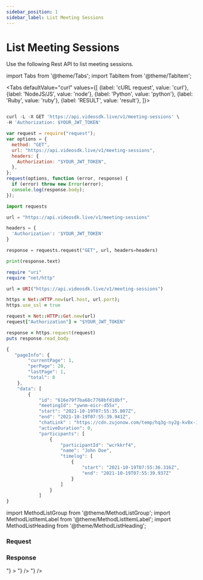 ```yaml
---
sidebar_position: 1
sidebar_label: List Meeting Sessions
---
```


# List Meeting Sessions

Use the following Rest API to list meeting sessions.

import Tabs from '@theme/Tabs';
import TabItem from '@theme/TabItem';

<Tabs
defaultValue="curl"
values={[
{label: 'cURL request', value: 'curl'},
{label: 'NodeJS/JS', value: 'node'},
{label: 'Python', value: 'python'},
{label: 'Ruby', value: 'ruby'},
{label: 'RESULT', value: 'result'},
]}>
<TabItem value="curl">

```js

curl -L -X GET 'https://api.videosdk.live/v1/meeting-sessions' \
-H 'Authorization: $YOUR_JWT_TOKEN'

```

</TabItem>
<TabItem value="node">

```js
var request = require("request");
var options = {
  method: "GET",
  url: "https://api.videosdk.live/v1/meeting-sessions",
  headers: {
    Authorization: "$YOUR_JWT_TOKEN",
  },
};
request(options, function (error, response) {
  if (error) throw new Error(error);
  console.log(response.body);
});
```

</TabItem>
<TabItem value="python">

```python
import requests

url = "https://api.videosdk.live/v1/meeting-sessions"

headers = {
  'Authorization': '$YOUR_JWT_TOKEN'
}

response = requests.request("GET", url, headers=headers)

print(response.text)

```

</TabItem>
<TabItem value="ruby">

```ruby
require "uri"
require "net/http"

url = URI("https://api.videosdk.live/v1/meeting-sessions")

https = Net::HTTP.new(url.host, url.port);
https.use_ssl = true

request = Net::HTTP::Get.new(url)
request["Authorization"] = "$YOUR_JWT_TOKEN"

response = https.request(request)
puts response.read_body

```

</TabItem>
<TabItem value="result">

```js
{
   "pageInfo": {
        "currentPage": 1,
        "perPage": 20,
        "lastPage": 1,
        "total": 8
    },
    "data": [
        {
            "id": "616e79f7ba68c7768bfd18bf",
            "meetingId": "ywnm-eicr-d55x",
            "start": "2021-10-19T07:55:35.807Z",
            "end": "2021-10-19T07:55:39.941Z",
            "chatLink" : "https://cdn.zujonow.com/temp/hq3g-ny2g-kv8x-12348924f6213b0f00a9f7a6-6169bd856790717248e86cff.csv",
            "activeDuration": 0,
            "participants": [
                {
                    "participantId": "wcrkkrf4",
                    "name": "John Doe",
                    "timelog": [
                        {
                            "start": "2021-10-19T07:55:36.316Z",
                            "end": "2021-10-19T07:55:39.937Z"
                        }
                    ]
                }
            ]
}
```

</TabItem>
</Tabs>

import MethodListGroup from '@theme/MethodListGroup';
import MethodListItemLabel from '@theme/MethodListItemLabel';
import MethodListHeading from '@theme/MethodListHeading';

### Request

<MethodListGroup>
    <MethodListGroup>
      <MethodListHeading heading="Query Parameters" />
      <MethodListItemLabel name="page" option={"optional"} type={"string"} />
      <MethodListItemLabel name="perPage" option={"optional"} type={"string"} />
      <MethodListItemLabel name="meetingId" option={"optional"} type={"string"} />
    </MethodListGroup>
</MethodListGroup>

### Response

<MethodListGroup>
  <MethodListItemLabel name="__response"  type={"object"} >
    <MethodListGroup>
      <MethodListHeading heading="Properties" />
      <MethodListItemLabel name="pageInfo" type={"object"} >
        <MethodListGroup>
          <MethodListItemLabel name="currentPage"  type={"number"} />
          <MethodListItemLabel name="perPage"  type={"number"} />
          <MethodListItemLabel name="lastPage" type={"number"} />
        </MethodListGroup>
      </MethodListItemLabel>
      <MethodListItemLabel name="data" type={"Array<object>"} >
        <MethodListGroup>
          <MethodListItemLabel name="id"  type={"string"} />
          <MethodListItemLabel name="meetingId"  type={"string"} />
          <MethodListItemLabel name="chatLink" type={"string"} />
          <MethodListItemLabel name="start"  type={"date"} />
          <MethodListItemLabel name="end"  type={"date"} />
          <MethodListItemLabel name="activeDuration" type={"number"} >
          <MethodListItemLabel name="participants" type={"Array<object>"} />
            <MethodListGroup>
              <MethodListItemLabel name="participantId"  type={"string"} />
              <MethodListItemLabel name="name"  type={"string"} />
               <MethodListItemLabel name="timelog" type={"Array<object>"} />
               <MethodListGroup>
                    <MethodListItemLabel name="start"  type={"date"} />
                    <MethodListItemLabel name="end"  type={"date"} />
                </MethodListGroup>
            </MethodListGroup>
          </MethodListItemLabel>
        </MethodListGroup>
      </MethodListItemLabel>
    </MethodListGroup>

  </MethodListItemLabel>
</MethodListGroup>
